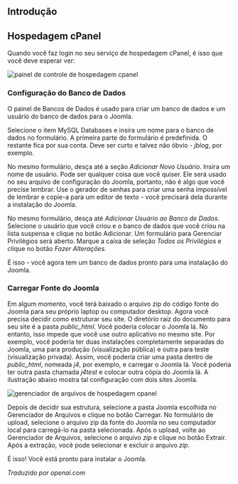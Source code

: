 <!-- Filename: J4.x:Hosting_Setup / Display title: Hospedagem cPanel -->

## Introdução

## Hospedagem cPanel

Quando você faz login no seu serviço de hospedagem cPanel, é isso que você deve esperar ver:

![painel de controle de hospedagem cpanel](../../../en/images/hosting/cpanel-hosting.png)

### Configuração do Banco de Dados

O painel de Bancos de Dados é usado para criar um banco de dados e um usuário do banco de dados para o Joomla.

Selecione o item MySQL Databases e insira um nome para o banco de dados no formulário. A primeira parte do formulário é predefinida. O restante fica por sua conta. Deve ser curto e talvez não óbvio - *jblog*, por exemplo.

No mesmo formulário, desça até a seção *Adicionar Novo Usuário*. Insira um nome de usuário. Pode ser qualquer coisa que você quiser. Ele será usado no seu arquivo de configuração do Joomla, portanto, não é algo que você precise lembrar. Use o gerador de senhas para criar uma senha impossível de lembrar e copie-a para um editor de texto - você precisará dela durante a instalação do Joomla.

No mesmo formulário, desça até *Adicionar Usuário ao Banco de Dados*. Selecione o usuário que você criou e o banco de dados que você criou na lista suspensa e clique no botão Adicionar. Um formulário para Gerenciar Privilégios será aberto. Marque a caixa de seleção *Todos os Privilégios* e clique no botão *Fazer Alterações*.

É isso - você agora tem um banco de dados pronto para uma instalação do Joomla.

### Carregar Fonte do Joomla

Em algum momento, você terá baixado o arquivo zip do código fonte do Joomla para seu próprio laptop ou computador desktop. Agora você precisa decidir como estruturar seu site. O diretório raiz do documento para seu site é a pasta *public_html*. Você poderia colocar o Joomla lá. No entanto, isso impede que você use outro aplicativo no mesmo site. Por exemplo, você poderia ter duas instalações completamente separadas do Joomla, uma para produção (visualização pública) e outra para teste (visualização privada). Assim, você poderia criar uma pasta dentro de *public_html*, nomeada *j4*, por exemplo, e carregar o Joomla lá. Você poderia ter outra pasta chamada *j4test* e colocar outra cópia do Joomla lá. A ilustração abaixo mostra tal configuração com dois sites Joomla.

![gerenciador de arquivos de hospedagem cpanel](../../../en/images/hosting/cpanel-file-manager.png)

Depois de decidir sua estrutura, selecione a pasta Joomla escolhida no Gerenciador de Arquivos e clique no botão Carregar. No formulário de upload, selecione o arquivo zip da fonte do Joomla no seu computador local para carregá-lo na pasta selecionada. Após o upload, volte ao Gerenciador de Arquivos, selecione o arquivo *zip* e clique no botão Extrair. Após a extração, você pode selecionar e excluir o arquivo *zip*.

É isso! Você está pronto para instalar o Joomla.

*Traduzido por openai.com*

